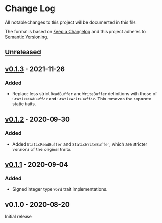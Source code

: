 # Change Log

All notable changes to this project will be documented in this file.

The format is based on [Keep a Changelog](http://keepachangelog.com/)
and this project adheres to [Semantic Versioning](http://semver.org/).

## [Unreleased]

## [v0.1.3] - 2021-11-26

### Added
- Replace less strict `ReadBuffer` and `WriteBuffer` definitions with
  those of `StaticReadBuffer` and `StaticWriteBuffer`. This removes the separate static
  traits.

## [v0.1.2] - 2020-09-30

### Added
- Added `StaticReadBuffer` and `StaticWriteBuffer`, which are stricter versions of the original traits.

## [v0.1.1] - 2020-09-04

### Added
- Signed integer type `Word` trait implementations.

## v0.1.0 - 2020-08-20

Initial release

[unreleased]: https://github.com/rust-embedded/embedded-dma/compare/v0.1.3...HEAD
[v0.1.3]: https://github.com/rust-embedded/embedded-dma/compare/v0.1.2...v0.1.3
[v0.1.2]: https://github.com/rust-embedded/embedded-dma/compare/v0.1.1...v0.1.2
[v0.1.1]: https://github.com/rust-embedded/embedded-dma/compare/v0.1.0...v0.1.1
